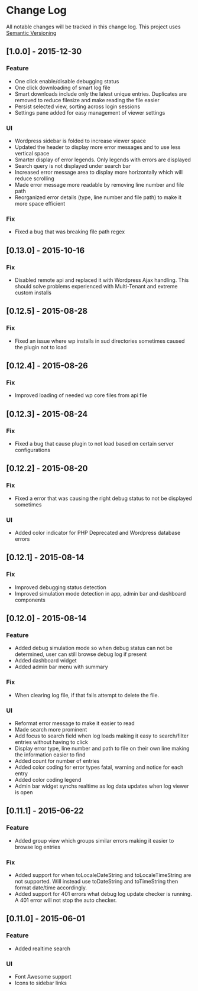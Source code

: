 # Change Log

All notable changes will be tracked in this change log.  This project uses [Semantic Versioning](http://semver.org/)

## [1.0.0] - 2015-12-30
### Feature

- One click enable/disable debugging status
- One click downloading of smart log file
- Smart downloads include only the latest unique entries.  Duplicates are removed to reduce filesize and make reading the file easier
- Persist selected view, sorting across login sessions
- Settings pane added for easy management of viewer settings

### UI

- Wordpress sidebar is folded to increase viewer space
- Updated the header to display more error messages and to use less vertical space
- Smarter display of error legends.  Only legends with errors are displayed
- Search query is not displayed under search bar
- Increased error message area to display more horizontally which will reduce scrolling
- Made error message more readable by removing line number and file path
- Reorganized error details (type, line number and file path) to make it more space efficient

### Fix

- Fixed a bug that was breaking file path regex

## [0.13.0] - 2015-10-16
### Fix

- Disabled remote api and replaced it with Wordpress Ajax handling.  This should solve problems experienced with Multi-Tenant and extreme custom installs

## [0.12.5] - 2015-08-28
### Fix

- Fixed an issue where wp installs in sud directories sometimes caused the plugin not to load

## [0.12.4] - 2015-08-26
### Fix

- Improved loading of needed wp core files from api file

## [0.12.3] - 2015-08-24
### Fix

- Fixed a bug that cause plugin to not load  based on certain server configurations

## [0.12.2] - 2015-08-20
### Fix

- Fixed a error that was causing the right debug status to not be displayed sometimes

### UI

- Added color indicator for PHP Deprecated and Wordpress database errors

## [0.12.1] - 2015-08-14
### Fix

- Improved debugging status detection
- Improved simulation mode detection in app, admin bar and dashboard components

## [0.12.0] - 2015-08-14
### Feature

- Added debug simulation mode so when debug status can not be determined, user can still browse debug log if present
- Added dashboard widget
- Added admin bar menu with summary

### Fix

- When clearing log file, if that fails attempt to delete the file.

### UI

- Reformat error message to make it easier to read
- Made search more prominent
- Add focus to search field when log loads making it easy to search/filter entries without having to click
- Display error type, line number and path to file on their own line making the information easier to find
- Added count for number of entries
- Added color coding for error types fatal, warning and notice for each entry
- Added color coding legend
- Admin bar widget synchs realtime as log data updates when log viewer is open

## [0.11.1] - 2015-06-22
### Feature

- Added group view which groups similar errors making it easier to browse log entries

### Fix

- Added support for when toLocaleDateString and toLocaleTimeString are not supported.  Will instead use toDateString and toTimeString then format date/time accordingly.
- Added support for 401 errors what debug log update checker is running.  A 401 error will not stop the auto checker.

## [0.11.0] - 2015-06-01
### Feature

- Added realtime search

### UI

- Font Awesome support
- Icons to sidebar links
